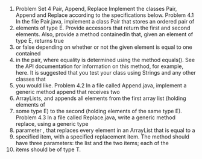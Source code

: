 1. Problem Set 4
   Pair, Append, Replace
   Implement the classes Pair, Append and Replace according to the specifications below.
   Problem 4.1
   In the file Pair.java, implement a class Pair<E> that stores an ordered pair of 
2. elements of type E. Provide accessors that return the first and second elements.
   Also, provide a method containedIn that, given an element of type E, returns true 
3. or false depending on whether or not the given element is equal to one contained 
4. in the pair, where equality is determined using the method equals().
   See the API documentation for information on this method, for example, here.
   It is suggested that you test your class using Strings and any other classes that 
5. you would like.
   Problem 4.2
   In a file called Append.java, implement a generic method append that receives two
6. ArrayLists, and appends all elements from the first array list (holding elements of 
7. some type E) to the second (holding elements of the same type E).
   Problem 4.3
   In a file called Replace.java, write a generic method replace, using a generic type 
8. parameter <T>, that replaces every element in an ArrayList<T> that is equal to a 
9. specified item, with a specified replacement item.
   The method should have three parameters: the list and the two items; each of the 
10. items should be of type T.